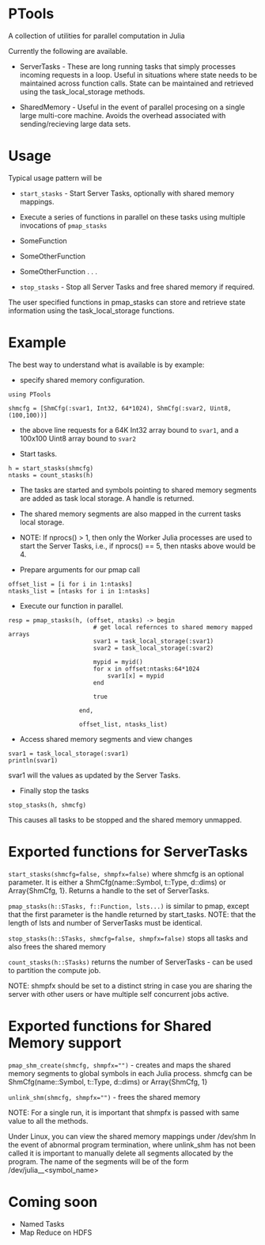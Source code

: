 PTools
======

A collection of utilities for parallel computation in Julia

Currently the following are available.

- ServerTasks - These are long running tasks that simply processes incoming requests in a loop. Useful in situations where 
  state needs to be maintained across function calls. State can be maintained and retrieved using the task_local_storage methods.
  
- SharedMemory - Useful in the event of parallel procesing on a single large multi-core machine. Avoids the overhead associated 
  with sending/recieving large data sets.
  

Usage
=====
Typical usage pattern will be 

- ```start_stasks``` - Start Server Tasks, optionally with shared memory mappings.

- Execute a series of functions in parallel on these tasks using multiple invocations of ```pmap_stasks```

- SomeFunction 
- SomeOtherFunction
- SomeOtherFunction
.
.
.

- ```stop_stasks``` - Stop all Server Tasks and free shared memory if required.


The user specified functions in pmap_stasks can store and retrieve state information using the task_local_storage functions.

  
  
Example
=======
The best way to understand what is available is by example:

- specify shared memory configuration. 

```
using PTools

shmcfg = [ShmCfg(:svar1, Int32, 64*1024), ShmCfg(:svar2, Uint8, (100,100))]
```
- the above line requests for a 64K Int32 array bound to ```svar1```, and a 100x100 Uint8 array bound to ```svar2```


- Start tasks. 
```
h = start_stasks(shmcfg)
ntasks = count_stasks(h)
```
- The tasks are started and symbols pointing to shared memory segments are added as task local storage. A handle is returned.
- The shared memory segments are also mapped in the current tasks local storage.
- NOTE: If nprocs() > 1, then only the Worker Julia processes are used to start the Server Tasks, i.e., if nprocs() == 5, then ntasks above would be 4.


- Prepare arguments for our pmap call
```
offset_list = [i for i in 1:ntasks]
ntasks_list = [ntasks for i in 1:ntasks]
```

- Execute our function in parallel.
```
resp = pmap_stasks(h, (offset, ntasks) -> begin
                        # get local refernces to shared memory mapped arrays
                        svar1 = task_local_storage(:svar1)
                        svar2 = task_local_storage(:svar2)
                        
                        mypid = myid()
                        for x in offset:ntasks:64*1024
                            svar1[x] = mypid
                        end
                        
                        true
                        
                    end,
                    
                    offset_list, ntasks_list)
```

- Access shared memory segments and view changes

```
svar1 = task_local_storage(:svar1)
println(svar1)
```
svar1 will the values as updated by the Server Tasks.


- Finally stop the tasks

```
stop_stasks(h, shmcfg)
```

This causes all tasks to be stopped and the shared memory unmapped.
 

Exported functions for ServerTasks
==================================
```start_stasks(shmcfg=false, shmpfx=false)``` where shmcfg is an optional parameter. It is either a ShmCfg(name::Symbol, t::Type, d::dims) or Array{ShmCfg, 1}. 
Returns a handle to the set of ServerTasks.

```pmap_stasks(h::STasks, f::Function, lsts...)``` is similar to pmap, except that the first parameter is the handle returned by start_tasks. 
NOTE: that the length of lsts and number of ServerTasks must be identical. 

```stop_stasks(h::STasks, shmcfg=false, shmpfx=false)``` stops all tasks and also frees the shared memory

```count_stasks(h::STasks)``` returns the number of ServerTasks - can be used to partition the compute job.

NOTE: shmpfx should be set to a distinct string in case you are sharing the server with other users or have multiple self concurrent jobs active.

Exported functions for Shared Memory support
============================================
```pmap_shm_create(shmcfg, shmpfx="")``` - creates and maps the shared memory segments to global symbols in each Julia process. shmcfg 
can be ShmCfg(name::Symbol, t::Type, d::dims) or Array{ShmCfg, 1}

```unlink_shm(shmcfg, shmpfx="")``` - frees the shared memory

NOTE: For a single run, it is important that shmpfx is passed with same value to all the methods.


Under Linux, you can view the shared memory mappings under /dev/shm
In the event of abnormal program termination, where unlink_shm has not been called it is important 
to manually delete all segments allocated by the program. The name of the segments will be 
of the form /dev/julia_<shmpfx>_<symbol_name>





Coming soon
===========
- Named Tasks
- Map Reduce on HDFS